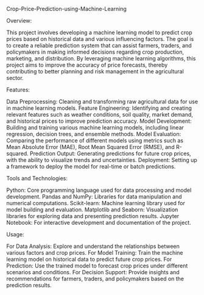  Crop-Price-Prediction-using-Machine-Learning

Overview:

This project involves developing a machine learning model to predict crop prices based on historical data and various influencing factors. The goal is to create a reliable prediction system that can assist farmers, traders, and policymakers in making informed decisions regarding crop production, marketing, and distribution. By leveraging machine learning algorithms, this project aims to improve the accuracy of price forecasts, thereby contributing to better planning and risk management in the agricultural sector.

Features:

Data Preprocessing: Cleaning and transforming raw agricultural data for use in machine learning models.
Feature Engineering: Identifying and creating relevant features such as weather conditions, soil quality, market demand, and historical prices to improve prediction accuracy.
Model Development: Building and training various machine learning models, including linear regression, decision trees, and ensemble methods.
Model Evaluation: Comparing the performance of different models using metrics such as Mean Absolute Error (MAE), Root Mean Squared Error (RMSE), and R-squared.
Prediction Output: Generating predictions for future crop prices, with the ability to visualize trends and uncertainties.
Deployment: Setting up a framework to deploy the model for real-time or batch predictions.

Tools and Technologies:

Python: Core programming language used for data processing and model development.
Pandas and NumPy: Libraries for data manipulation and numerical computations.
Scikit-learn: Machine learning library used for model building and evaluation.
Matplotlib and Seaborn: Visualization libraries for exploring data and presenting prediction results.
Jupyter Notebook: For interactive development and documentation of the project.

Usage:

For Data Analysis: Explore and understand the relationships between various factors and crop prices.
For Model Training: Train the machine learning model on historical data to predict future crop prices.
For Prediction: Use the trained model to forecast crop prices under different scenarios and conditions.
For Decision Support: Provide insights and recommendations for farmers, traders, and policymakers based on the prediction results.
